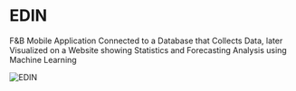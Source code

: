 # EDIN
F&B Mobile Application Connected to a Database that Collects Data, later Visualized on a Website showing Statistics and Forecasting Analysis using Machine Learning 

![EDIN](https://user-images.githubusercontent.com/70109848/143896972-6c7bbbd8-4307-4d73-9ae4-eb251a6394df.png)
